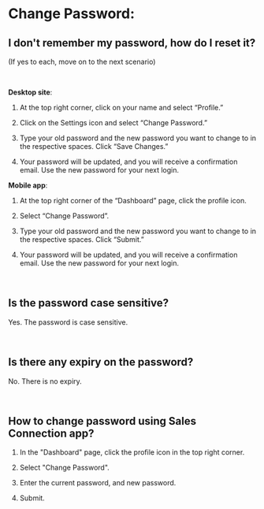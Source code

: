 
# Change Password:

## I don't remember my password, how do I reset it? 
<aside>
(If yes to each, move on to the next scenario)

<br> <!-- Adding one line space -->

**Desktop site**:

1. At the top right corner, click on your name and select “Profile.”
   
2. Click on the Settings icon and select “Change Password.”
   
3. Type your old password and the new password you want to change to in the respective spaces. Click “Save Changes.”
   
4. Your password will be updated, and you will receive a confirmation email. Use the new password for your next login.

**Mobile app**:

1. At the top right corner of the “Dashboard” page, click the profile icon.

2. Select “Change Password”.

3. Type your old password and the new password you want to change to in the respective spaces. Click “Submit.”

4. Your password will be updated, and you will receive a confirmation email. Use the new password for your next login.

<br>

## Is the password case sensitive?
Yes. The password is case sensitive.

<br>  

## Is there any expiry on the password?
No. There is no expiry.

<br>

## How to change password using Sales Connection app?

1. In the "Dashboard" page, click the profile icon in the top right corner.

2. Select "Change Password".

3. Enter the current password, and new password.

4. Submit.

